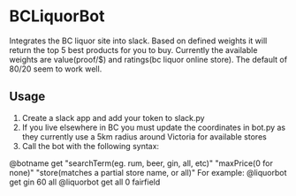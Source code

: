 # BCLiquorBot
Integrates the BC liquor site into slack. Based on defined weights it will return the top 5 best products for you to buy. Currently the available weights are value(proof/$) and ratings(bc liquor online store). The default of 80/20 seem to work well.

## Usage
1. Create a slack app and add your token to slack.py
2. If you live elsewhere in BC you must update the coordinates in bot.py as they currently use a 5km radius around Victoria for available stores
3. Call the bot with the following syntax:

@botname get "searchTerm(eg. rum, beer, gin, all, etc)" "maxPrice(0 for none)" "store(matches a partial store name, or all)"
For example:
@liquorbot get gin 60 all
@liquorbot get all 0 fairfield
